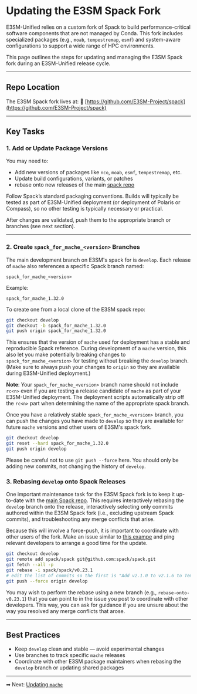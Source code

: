 # Updating the E3SM Spack Fork

E3SM-Unified relies on a custom fork of Spack to build performance-critical
software components that are not managed by Conda. This fork includes
specialized packages (e.g., `moab`, `tempestremap`, `esmf`) and system-aware
configurations to support a wide range of HPC environments.

This page outlines the steps for updating and managing the E3SM Spack fork
during an E3SM-Unified release cycle.

---

## Repo Location

The E3SM Spack fork lives at:
🔗 [https://github.com/E3SM-Project/spack](https://github.com/E3SM-Project/spack)

---

## Key Tasks

### 1. Add or Update Package Versions

You may need to:

* Add new versions of packages like `nco`, `moab`, `esmf`, `tempestremap`, etc.
* Update build configurations, variants, or patches
* rebase onto new releases of the main [spack repo](https://github.com/spack/spack)

Follow Spack’s standard packaging conventions. Builds will typically be tested
as part of E3SM-Unified deployment (or deployment of Polaris or Compass), so
no other testing is typically necessary or practical.

After changes are validated, push them to the appropriate branch or branches
(see next section).

---

### 2. Create `spack_for_mache_<version>` Branches

The main development branch on E3SM's spack for is `develop`.  Each release of
`mache` also references a specific Spack branch named:

```
spack_for_mache_<version>
```

Example:

```
spack_for_mache_1.32.0
```

To create one from a local clone of the E3SM spack repo:

```bash
git checkout develop
git checkout -b spack_for_mache_1.32.0
git push origin spack_for_mache_1.32.0
```
This ensures that the version of `mache` used for deployment has a stable and
reproducible Spack reference.  During development of a `mache` version, this
also let you make potentially breaking changes to `spack_for_mache_<version>`
for testing without breaking the `develop` branch.  (Make sure to always push
your changes to `origin` so they are available during E3SM-Unified deployment.)

**Note**: Your `spack_for_mache_<version>` branch name should not include
`rc<n>` even if you are testing a release candidate of `mache` as part of your
E3SM-Unified deployment.  The deployment scripts automatically strip off the
`rc<n>` part when determining the name of the appropriate spack branch.

Once you have a relatively stable `spack_for_mache_<version>` branch, you can
push the changes you have made to `develop` so they are available for future
`mache` versions and other users of E3SM's spack fork.

```bash
git checkout develop
git reset --hard spack_for_mache_1.32.0
git push origin develop
```
Please be careful not to use `git push --force` here.  You should only be
adding new commits, not changing the history of `develop`.

### 3. Rebasing `develop` onto Spack Releases

One important maintenance task for the E3SM Spack fork is to keep it up-to-date
with the [main Spack repo](https://github.com/spack/spack).  This requires
interactively rebasing the `develop` branch onto the release, interactively
selecting only commits authored within the E3SM Spack fork (i.e., excluding
upstream Spack commits), and troubleshooting any merge conflicts that arise.

Because this will involve a force-push, it is important to coordinate with
other users of the fork. Make an issue similar to
[this exampe](https://github.com/E3SM-Project/spack/issues/36) and ping
relevant developers to arrange a good time for the update.

```bash
git checkout develop
git remote add spack/spack git@github.com:spack/spack.git
git fetch --all -p
git rebase -i spack/spack/v0.23.1
# edit the list of commits so the first is "Add v2.1.0 to v2.1.6 to TempestRemap"
git push --force origin develop
```

You may wish to perform the rebase using a new branch (e.g.,
`rebase-onto-v0.23.1`) that you can point to in the issue you post to
coordinate with other developers.  This way, you can ask for guidance if you
are unsure about the way you resolved any merge conflicts that arose.

---

## Best Practices

* Keep `develop` clean and stable — avoid experimental changes
* Use branches to track specific `mache` releases
* Coordinate with other E3SM package maintainers when rebasing the `develop`
  branch or updating shared packages

---

➡ Next: [Updating `mache`](mache-updates.md)
